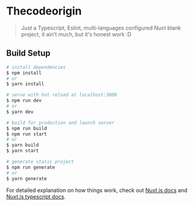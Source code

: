 # Thecodeorigin

> Just a Typescript, Eslint, multi-languages configured Nuxt blank project, it ain't much, but it's honest work :D

## Build Setup

```bash
# install dependencies
$ npm install
# or
$ yarn install

# serve with hot reload at localhost:3000
$ npm run dev
# or
$ yarn dev

# build for production and launch server
$ npm run build
$ npm run start
# or
$ yarn build
$ yarn start

# generate static project
$ npm run generate
# or
$ yarn generate
```

For detailed explanation on how things work, check out [Nuxt.js docs](https://nuxtjs.org) and [Nuxt.js typescript docs](https://typescript.nuxtjs.org/).
